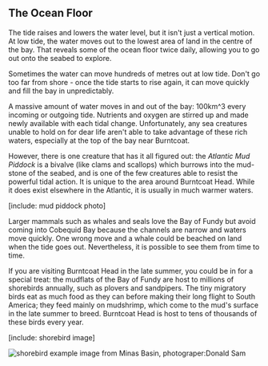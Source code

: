 The Ocean Floor
---------------

The tide raises and lowers the water level, but it isn't just a vertical motion. At low tide, the water moves out to the lowest area of land in the centre of the bay. That reveals some of the ocean floor twice daily, allowing you to go out onto the seabed to explore.

Sometimes the water can move hundreds of metres out at low tide. Don't go too far from shore - once the tide starts to rise again, it can move quickly and fill the bay in unpredictably. 

A massive amount of water moves in and out of the bay: 100km^3 every incoming or outgoing tide. Nutrients and oxygen are stirred up and made newly available with each tidal change. Unfortunately, any sea creatures unable to hold on for dear life aren't able to take advantage of these rich waters, especially at the top of the bay near Burntcoat. 

However, there is one creature that has it all figured out: the *Atlantic Mud Piddock* is a bivalve (like clams and scallops) which burrows into the mud-stone of the seabed, and is one of the few creatures able to resist the powerful tidal action. It is unique to the area around Burntcoat Head. While it does exist elsewhere in the Atlantic, it is usually in much warmer waters. 

[include: mud piddock photo]

Larger mammals such as whales and seals love the Bay of Fundy but avoid coming into Cobequid Bay because the channels are narrow and waters move quickly. One wrong move and a whale could be beached on land when the tide goes out. Nevertheless, it is possible to see them from time to time. 

If you are visiting Burntcoat Head in the late summer, you could be in for a special treat: the mudflats of the Bay of Fundy are host to millions of shorebirds annually, such as plovers and sandpipers. The tiny migratory birds eat as much food as they can before making their long flight to South America; they feed mainly on mudshrimp, which come to the mud's surface in the late summer to breed. Burntcoat Head is host to tens of thousands of these birds every year.

[include: shorebird image]

![shorebird example image from Minas Basin, photograper:Donald Sam](http://www.speciesatrisk.ca/fundyshorebirds/images/flockfly.jpg)
